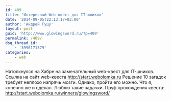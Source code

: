 ```yaml
---
id: 409
title: 'Интересный Web-квест для IT-шников'
date: '2014-09-05T22:13:17+03:00'
author: 'Андрей Гуцу'
layout: post
guid: 'http://www.glowingsword.ru/?p=409'
permalink: /409/
dsq_thread_id:
    - '3996171379'
categories:
    - web
---
```


Натолкнулся на Хабре на замечательный web-квест для IT-шников. Ссылка на сайт web-квеста http://start.webolomka.ru 
Решение 10 загадок требует неплохо напрячь мозги. Однако, пройти его можно. Что я, конечно же и сделал. Люблю такие задачки. Пруф прохождения квеста: http://start.webolomka.ru/winners/glowingsword/